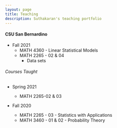 ```yaml
---
layout: page
title: Teaching
description: Suthakaran's teaching portfolio
---
```

#### CSU San Bernardino
* Fall 2021
   * <a style="text-decoration:none" href="../pages/Datasets4360.html" target="_blank" rel="noopener noreferrer">MATH 4360 - Linear Statistical Models</a>
   * MATH 2265 - 02 & 04
       *  <a style="text-decoration:none" href="../pages/Datasets2265.html" target="_blank" rel="noopener noreferrer">Data sets</a>
  
###### Courses Taught

* Spring 2021
   * MATH 2265-02 & 03
  
* Fall 2020
   * MATH 2265 - 03 - Statistics with Applications 
   * MATH 3460 - 01 & 02 - Probability Theory


